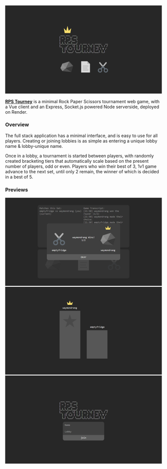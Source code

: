 ![](previews/rps_1.png)

[**RPS Tourney**](https://tteok-rps.herokuapp.com/) is a minimal Rock Paper Scissors tournament web game, with a Vue client and an Express, Socket.js powered Node serverside, deployed on Render.

### Overview

The full stack application has a minimal interface, and is easy to use for all players. Creating or joining lobbies is as simple as entering a unique lobby name & lobby-unique name.

Once in a lobby, a tournament is started between players, with randomly created bracketing tiers that automatically scale based on the present number of players, odd or even. Players who win their best of 3, 1v1 game advance to the next set, until only 2 remain, the winner of which is decided in a best of 5.


### Previews
![](previews/rps_2.png)
![](previews/rps_3.png)
![](previews/rps_4.png)
